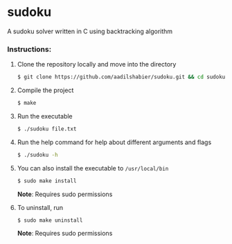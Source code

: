 # sudoku

A sudoku solver written in C using backtracking algorithm

### Instructions:

1. Clone the repository locally and move into the directory

    ```sh
    $ git clone https://github.com/aadilshabier/sudoku.git && cd sudoku
    ```

1. Compile the project
    ```sh
    $ make
    ```

1. Run the executable
    ```sh
    $ ./sudoku file.txt
    ```

1. Run the help command for help about different arguments and flags
    ```sh
    $ ./sudoku -h
    ```

1. You can also install the executable to `/usr/local/bin`
    ```sh
    $ sudo make install
    ```
    __Note__: Requires sudo permissions
    
1. To uninstall, run
    ```sh
    $ sudo make uninstall
    ```
    __Note__: Requires sudo permissions
